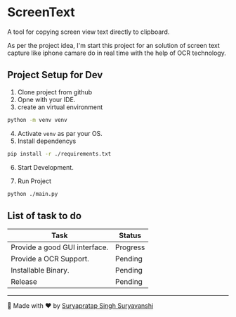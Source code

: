 # ScreenText
A tool for copying screen view text directly to clipboard.

As per the project idea, I'm start this project for an solution of screen text capture like iphone camare do in real time with the help of OCR technology.

## Project Setup for Dev
1. Clone project from github
2. Opne with your IDE.
3. create an virtual environment
```sh
python -m venv venv 
```
4. Activate `venv` as par your OS.
5. Install dependencys
```sh
pip install -r ./requirements.txt
```
6. Start Development.

7. Run Project
```sh
python ./main.py
```

## List of task to do
| Task | Status |
| -- | -- |
| Provide a good GUI interface. | Progress |
| Provide a OCR Support. | Pending |
| Installable Binary. | Pending |
| Release | Pending |

<hr>
🙏 Made with ❤️ by <a href="https://github.com/suryapratapsinghsuryavanshi/">Suryapratap Singh Suryavanshi</a>